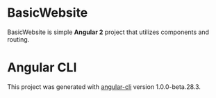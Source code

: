 # BasicWebsite
BasicWebsite is simple **Angular 2** project that utilizes components and routing.

# Angular CLI
This project was generated with [angular-cli](https://github.com/angular/angular-cli) version 1.0.0-beta.28.3.
